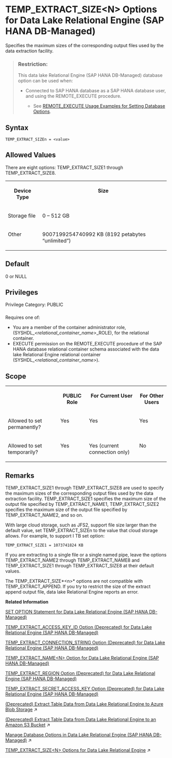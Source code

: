 <!-- loioc475f53096e540a9840e2f2e4c584ad4 -->

# TEMP\_EXTRACT\_SIZE<N\> Options for Data Lake Relational Engine \(SAP HANA DB-Managed\)

Specifies the maximum sizes of the corresponding output files used by the data extraction facility.



> ### Restriction:  
> This data lake Relational Engine \(SAP HANA DB-Managed\) database option can be used when:
> 
> -   Connected to SAP HANA database as a SAP HANA database user, and using the REMOTE\_EXECUTE procedure.
> 
>     -   See [REMOTE\_EXECUTE Usage Examples for Setting Database Options](remote-execute-usage-examples-for-setting-database-options-0023bea.md).



<a name="loioc475f53096e540a9840e2f2e4c584ad4__section_vqj_3mg_hxb"/>

## Syntax

```
TEMP_EXTRACT_SIZEn = <value>
```



<a name="loioc475f53096e540a9840e2f2e4c584ad4__section_pzx_3mg_hxb"/>

## Allowed Values

There are eight options: TEMP\_EXTRACT\_SIZE1 through TEMP\_EXTRACT\_SIZE8.


<table>
<tr>
<th valign="top" rowspan="1">

Device Type



</th>
<th valign="top" rowspan="1">

Size



</th>
</tr>
<tr>
<td valign="top" rowspan="1">

Storage file



</td>
<td valign="top" rowspan="1">

0 – 512 GB



</td>
</tr>
<tr>
<td valign="top" rowspan="1">

Other



</td>
<td valign="top" rowspan="1">

9007199254740992 KB \(8192 petabytes “unlimited”\)



</td>
</tr>
</table>



<a name="loioc475f53096e540a9840e2f2e4c584ad4__section_p23_pfm_2xb"/>

## Default

0 or NULL



<a name="loioc475f53096e540a9840e2f2e4c584ad4__section_aqb_qfm_2xb"/>

## Privileges

Privilege Category: PUBLIC



### 

Requires one of:

-   You are a member of the container administrator role, \(SYSHDL\_*<relational\_container\_name\>*\_ROLE\), for the relational container.
-   EXECUTE permission on the REMOTE\_EXECUTE procedure of the SAP HANA database relational container schema associated with the data lake Relational Engine relational container \(SYSHDL\_*<relational\_container\_name\>*\).



<a name="loioc475f53096e540a9840e2f2e4c584ad4__section_p13_sfm_2xb"/>

## Scope


<table>
<tr>
<th valign="top">

 



</th>
<th valign="top">

PUBLIC Role



</th>
<th valign="top">

For Current User



</th>
<th valign="top">

For Other Users



</th>
</tr>
<tr>
<td valign="top">

Allowed to set permanently?



</td>
<td valign="top">

Yes



</td>
<td valign="top">

Yes



</td>
<td valign="top">

Yes



</td>
</tr>
<tr>
<td valign="top">

Allowed to set temporarily?



</td>
<td valign="top">

Yes



</td>
<td valign="top">

Yes \(current connection only\)



</td>
<td valign="top">

No



</td>
</tr>
</table>



<a name="loioc475f53096e540a9840e2f2e4c584ad4__section_i4h_tfm_2xb"/>

## Remarks

TEMP\_EXTRACT\_SIZE1 through TEMP\_EXTRACT\_SIZE8 are used to specify the maximum sizes of the corresponding output files used by the data extraction facility. TEMP\_EXTRACT\_SIZE1 specifies the maximum size of the output file specified by TEMP\_EXTRACT\_NAME1, TEMP\_EXTRACT\_SIZE2 specifies the maximum size of the output file specified by TEMP\_EXTRACT\_NAME2, and so on.

With large cloud storage, such as JFS2, support file size larger than the default value, set TEMP\_EXTRACT\_SIZEn to the value that cloud storage allows. For example, to support l TB set option:

```
TEMP_EXTRACT_SIZE1 = 1073741824 KB
```

If you are extracting to a single file or a single named pipe, leave the options TEMP\_EXTRACT\_NAME2 through TEMP\_EXTRACT\_NAME8 and TEMP\_EXTRACT\_SIZE1 through TEMP\_EXTRACT\_SIZE8 at their default values.

The TEMP\_EXTRACT\_SIZE*<n\>* options are not compatible with TEMP\_EXTRACT\_APPEND. If you try to restrict the size of the extract append output file, data lake Relational Engine reports an error.

**Related Information**  


[SET OPTION Statement for Data Lake Relational Engine \(SAP HANA DB-Managed\)](../030-sql-statements/set-option-statement-for-data-lake-relational-engine-sap-hana-db-managed-84a37a4.md "Changes options that affect the behavior of the database and its compatibility with Transact-SQL. Setting the value of an option can change the behavior for all users or an individual user, in either a temporary or permanent scope.")

[TEMP\_EXTRACT\_ACCESS\_KEY\_ID Option \(Deprecated\) for Data Lake Relational Engine \(SAP HANA DB-Managed\)](temp-extract-access-key-id-option-deprecated-for-data-lake-relational-engine-sap-hana-db-22fc37e.md "Supplies the AWS access key. You must specify the access key when extracting data from data lake Relational Engine to an Amazon S3 bucket.")

[TEMP\_EXTRACT\_CONNECTION\_STRING Option \(Deprecated\) for Data Lake Relational Engine \(SAP HANA DB-Managed\)](temp-extract-connection-string-option-deprecated-for-data-lake-relational-engine-sap-hana-102fce6.md "Specifies the connection string of your Azure storage account.")

[TEMP\_EXTRACT\_NAME<N\> Option for Data Lake Relational Engine \(SAP HANA DB-Managed\)](temp-extract-name-n-option-for-data-lake-relational-engine-sap-hana-db-managed-1f0b3e1.md "Specifies the data lake Filescontainer object file name, or theAzure block blob name, or the Amazon S3 bucket object name you’re extracting to. You must specify the name when extracting data from data lake Relational Engine to cloud storage.")

[TEMP\_EXTRACT\_REGION Option \(Deprecated\) for Data Lake Relational Engine \(SAP HANA DB-Managed\)](temp-extract-region-option-deprecated-for-data-lake-relational-engine-sap-hana-db-managed-38858a2.md "Specifies the AWS region where your Amazon S3 bucket resides. You must specify the region when extracting data from the Amazon S3 bucket.")

[TEMP\_EXTRACT\_SECRET\_ACCESS\_KEY Option \(Deprecated\) for Data Lake Relational Engine \(SAP HANA DB-Managed\)](temp-extract-secret-access-key-option-deprecated-for-data-lake-relational-engine-sap-hana-64f7adf.md "Supplies the AWS secret access key. You must specify the secret access key when extracting data from data lake Relational Engine to an Amazon S3 bucket.")

[(Deprecated) Extract Table Data from Data Lake Relational Engine to Azure Blob Storage](https://help.sap.com/viewer/a8942f1c84f2101594aad09c82c80aea/2023_1_QRC/en-US/72f882141a704328a7ff18c7b0b1914e.html "Use data lake Relational Engine TEMP_EXTRACT database options in your extraction query to extract data lake Relational Engine data to one or more block blobs in an Azure storage account container.") :arrow_upper_right:

[(Deprecated) Extract Table Data from Data Lake Relational Engine to an Amazon S3 Bucket](https://help.sap.com/viewer/a8942f1c84f2101594aad09c82c80aea/2023_1_QRC/en-US/5389c53044504f4b9c5865c8f9366ebe.html "Use data lake Relational Engine TEMP_EXTRACT database options in your extraction query to extract data lake Relational Engine data to one or more objects in an Amazon S3 bucket.") :arrow_upper_right:

[Manage Database Options in Data Lake Relational Engine (SAP HANA DB-Managed)](https://help.sap.com/viewer/9220e7fec0fe4503b5c5a6e21d584e63/2023_1_QRC/en-US/964f12eb2961478b8205f5bfd8ee2ec6.html "Data lake Relational Engine database options are configurable settings that change the way the data lake Relational Engine database behaves or performs.") :arrow_upper_right:

[TEMP_EXTRACT_SIZE&lt;N&gt; Options for Data Lake Relational Engine](https://help.sap.com/viewer/19b3964099384f178ad08f2d348232a9/2023_1_QRC/en-US/a6615dd384f21015ae14fe398b6f6188.html "Specifies the maximum sizes of the corresponding output files used by the data extraction facility.") :arrow_upper_right:

